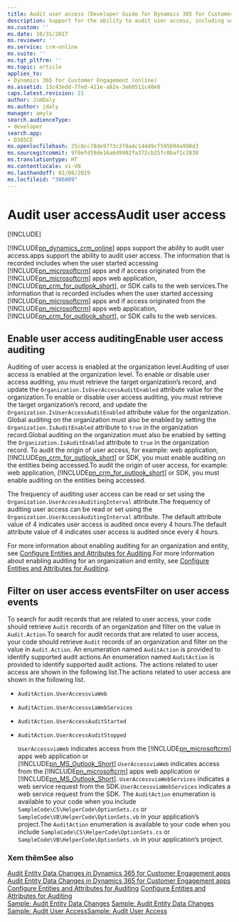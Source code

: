```yaml
---
title: Audit user access (Developer Guide for Dynamics 365 for Customer Engagement apps) | MicrosoftDocs
description: Support for the ability to audit user access, including user identification, access time, and client type.
ms.custom: ''
ms.date: 10/31/2017
ms.reviewer: ''
ms.service: crm-online
ms.suite: ''
ms.tgt_pltfrm: ''
ms.topic: article
applies_to:
- Dynamics 365 for Customer Engagement (online)
ms.assetid: 13c43edd-77ed-411e-a82e-3e60511c40e0
caps.latest.revision: 21
author: JimDaly
ms.author: jdaly
manager: amyla
search.audienceType:
- developer
search.app:
- D365CE
ms.openlocfilehash: 25c8cc78de9773c3f8a4c144d9cf595b94a998d3
ms.sourcegitcommit: 9f0efd59de16a6d9902fa372cb25fc0baf1c2838
ms.translationtype: HT
ms.contentlocale: vi-VN
ms.lasthandoff: 01/08/2019
ms.locfileid: "386809"
---
```

# <a name="audit-user-access"></a><span data-ttu-id="6c172-103">Audit user access</span><span class="sxs-lookup"><span data-stu-id="6c172-103">Audit user access</span></span>

[!INCLUDE[](../includes/cc_applies_to_update_9_0_0.md)]

[!INCLUDE[pn_dynamics_crm_online](../includes/pn-dynamics-crm-online.md)] <span data-ttu-id="6c172-104">apps support the ability to audit user access.</span><span class="sxs-lookup"><span data-stu-id="6c172-104">apps support the ability to audit user access.</span></span> <span data-ttu-id="6c172-105">The information that is recorded includes when the user started accessing [!INCLUDE[pn_microsoftcrm](../includes/pn-microsoftcrm.md)] apps and if access originated from the [!INCLUDE[pn_microsoftcrm](../includes/pn-microsoftcrm.md)] apps web application, [!INCLUDE[pn_crm_for_outlook_short](../includes/pn-crm-for-outlook-short.md)], or SDK calls to the web services.</span><span class="sxs-lookup"><span data-stu-id="6c172-105">The information that is recorded includes when the user started accessing [!INCLUDE[pn_microsoftcrm](../includes/pn-microsoftcrm.md)] apps and if access originated from the [!INCLUDE[pn_microsoftcrm](../includes/pn-microsoftcrm.md)] apps web application, [!INCLUDE[pn_crm_for_outlook_short](../includes/pn-crm-for-outlook-short.md)], or SDK calls to the web services.</span></span>  
  
## <a name="enable-user-access-auditing"></a><span data-ttu-id="6c172-106">Enable user access auditing</span><span class="sxs-lookup"><span data-stu-id="6c172-106">Enable user access auditing</span></span>  
 <span data-ttu-id="6c172-107">Auditing of user access is enabled at the organization level.</span><span class="sxs-lookup"><span data-stu-id="6c172-107">Auditing of user access is enabled at the organization level.</span></span> <span data-ttu-id="6c172-108">To enable or disable user access auditing, you must retrieve the target organization’s record, and update the `Organization.IsUserAccessAuditEnabled` attribute value for the organization.</span><span class="sxs-lookup"><span data-stu-id="6c172-108">To enable or disable user access auditing, you must retrieve the target organization’s record, and update the `Organization.IsUserAccessAuditEnabled` attribute value for the organization.</span></span> <span data-ttu-id="6c172-109">Global auditing on the organization must also be enabled by setting the `Organization.IsAuditEnabled` attribute to `true` in the organization record.</span><span class="sxs-lookup"><span data-stu-id="6c172-109">Global auditing on the organization must also be enabled by setting the `Organization.IsAuditEnabled` attribute to `true` in the organization record.</span></span> <span data-ttu-id="6c172-110">To audit the origin of user access, for example: web application, [!INCLUDE[pn_crm_for_outlook_short](../includes/pn-crm-for-outlook-short.md)] or SDK, you must enable auditing on the entities being accessed.</span><span class="sxs-lookup"><span data-stu-id="6c172-110">To audit the origin of user access, for example: web application, [!INCLUDE[pn_crm_for_outlook_short](../includes/pn-crm-for-outlook-short.md)] or SDK, you must enable auditing on the entities being accessed.</span></span>  
  
 <span data-ttu-id="6c172-111">The frequency of auditing user access can be read or set using the `Organization.UserAccessAuditingInterval` attribute.</span><span class="sxs-lookup"><span data-stu-id="6c172-111">The frequency of auditing user access can be read or set using the `Organization.UserAccessAuditingInterval` attribute.</span></span> <span data-ttu-id="6c172-112">The default attribute value of 4 indicates user access is audited once every 4 hours.</span><span class="sxs-lookup"><span data-stu-id="6c172-112">The default attribute value of 4 indicates user access is audited once every 4 hours.</span></span>  
  
 <span data-ttu-id="6c172-113">For more information about enabling auditing for an organization and entity, see [Configure Entities and Attributes for Auditing](configure-entities-attributes-auditing.md).</span><span class="sxs-lookup"><span data-stu-id="6c172-113">For more information about enabling auditing for an organization and entity, see [Configure Entities and Attributes for Auditing](configure-entities-attributes-auditing.md).</span></span>  
  
## <a name="filter-on-user-access-events"></a><span data-ttu-id="6c172-114">Filter on user access events</span><span class="sxs-lookup"><span data-stu-id="6c172-114">Filter on user access events</span></span>  
 <span data-ttu-id="6c172-115">To search for audit records that are related to user access, your code should retrieve `Audit` records of an organization and filter on the value in `Audit.Action`.</span><span class="sxs-lookup"><span data-stu-id="6c172-115">To search for audit records that are related to user access, your code should retrieve `Audit` records of an organization and filter on the value in `Audit.Action`.</span></span> <span data-ttu-id="6c172-116">An enumeration named `AuditAction` is provided to identify supported audit actions.</span><span class="sxs-lookup"><span data-stu-id="6c172-116">An enumeration named `AuditAction` is provided to identify supported audit actions.</span></span> <span data-ttu-id="6c172-117">The actions related to user access are shown in the following list.</span><span class="sxs-lookup"><span data-stu-id="6c172-117">The actions related to user access are shown in the following list.</span></span>  
  
- `AuditAction.UserAccessviaWeb`  
  
- `AuditAction.UserAccessviaWebServices`  
  
- `AuditAction.UserAccessAuditStarted`  
  
- `AuditAction.UserAccessAuditStopped`  
  
  <span data-ttu-id="6c172-118">`UserAccessviaWeb` indicates access from the [!INCLUDE[pn_microsoftcrm](../includes/pn-microsoftcrm.md)] apps web application or [!INCLUDE[pn_MS_Outlook_Short](../includes/pn-ms-outlook-short.md)].</span><span class="sxs-lookup"><span data-stu-id="6c172-118">`UserAccessviaWeb` indicates access from the [!INCLUDE[pn_microsoftcrm](../includes/pn-microsoftcrm.md)] apps web application or [!INCLUDE[pn_MS_Outlook_Short](../includes/pn-ms-outlook-short.md)].</span></span> <span data-ttu-id="6c172-119">`UserAccessviaWebServices` indicates a web service request from the SDK.</span><span class="sxs-lookup"><span data-stu-id="6c172-119">`UserAccessviaWebServices` indicates a web service request from the SDK.</span></span> <span data-ttu-id="6c172-120">The `AuditAction` enumeration is available to your code when you include `SampleCode\CS\HelperCode\OptionSets.cs` or `SampleCode\VB\HelperCode\OptionSets.vb` in your application’s project.</span><span class="sxs-lookup"><span data-stu-id="6c172-120">The `AuditAction` enumeration is available to your code when you include `SampleCode\CS\HelperCode\OptionSets.cs` or `SampleCode\VB\HelperCode\OptionSets.vb` in your application’s project.</span></span>  
  
### <a name="see-also"></a><span data-ttu-id="6c172-121">Xem thêm</span><span class="sxs-lookup"><span data-stu-id="6c172-121">See also</span></span>  
 <span data-ttu-id="6c172-122">[Audit Entity Data Changes in Dynamics 365 for Customer Engagement apps](audit-entity-data-changes.md) </span><span class="sxs-lookup"><span data-stu-id="6c172-122">[Audit Entity Data Changes in Dynamics 365 for Customer Engagement apps](audit-entity-data-changes.md) </span></span>  
 <span data-ttu-id="6c172-123">[Configure Entities and Attributes for Auditing](configure-entities-attributes-auditing.md)   </span><span class="sxs-lookup"><span data-stu-id="6c172-123">[Configure Entities and Attributes for Auditing](configure-entities-attributes-auditing.md)   </span></span>  
 <span data-ttu-id="6c172-124">[Sample: Audit Entity Data Changes](sample-audit-entity-data-changes.md) </span><span class="sxs-lookup"><span data-stu-id="6c172-124">[Sample: Audit Entity Data Changes](sample-audit-entity-data-changes.md) </span></span>  
 [<span data-ttu-id="6c172-125">Sample: Audit User Access</span><span class="sxs-lookup"><span data-stu-id="6c172-125">Sample: Audit User Access</span></span>](sample-audit-user-access.md)
